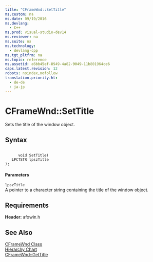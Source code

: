 ```yaml
---
title: "CFrameWnd::SetTitle"
ms.custom: na
ms.date: 09/19/2016
ms.devlang: 
  - C++
ms.prod: visual-studio-dev14
ms.reviewer: na
ms.suite: na
ms.technology: 
  - devlang-cpp
ms.tgt_pltfrm: na
ms.topic: reference
ms.assetid: a6bb45ef-8949-4a82-9049-11b801964ce6
caps.latest.revision: 12
robots: noindex,nofollow
translation.priority.ht: 
  - de-de
  - ja-jp
---
```

# CFrameWnd::SetTitle
Sets the title of the window object.  
  
## Syntax  
  
```  
  
      void SetTitle(  
   LPCTSTR lpszTitle  
);  
```  
  
#### Parameters  
 `lpszTitle`  
 A pointer to a character string containing the title of the window object.  
  
## Requirements  
 **Header:** afxwin.h  
  
## See Also  
 [CFrameWnd Class](../vs140/CFrameWnd-Class.md)   
 [Hierarchy Chart](../vs140/Hierarchy-Chart.md)   
 [CFrameWnd::GetTitle](../vs140/CFrameWnd--GetTitle.md)